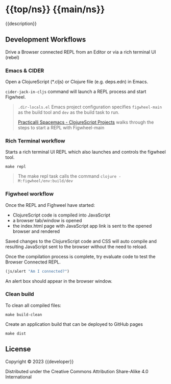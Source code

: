 # {{top/ns}} {{main/ns}}

{{description}}

## Development Workflows

Drive a Browser connected REPL from an Editor or via a rich terminal UI (rebel)

### Emacs & CIDER

Open a ClojureScript (*.cljs) or Clojure file (e.g. deps.edn) in Emacs.

`cider-jack-in-cljs` command will launch a REPL process and start Figwheel.

> `.dir-locals.el` Emacs project configuration specifies `figwheel-main` as the build tool and `dev` as the build task to run.
>
> [Practicalli Spacemacs - ClojureScript Projects](https://practical.li/spacemacs/clojure-repl/clojurescript-repl/) walks through the steps to start a REPL with Figwheel-main

### Rich Terminal workflow

Starts a rich terminal UI REPL which also launches and controls the figwheel tool.

```shell
make repl
```

> The make repl task calls the command `clojure -M:figwheel/env:build/dev`

### Figwheel workflow

Once the REPL and Fighweel have started:

- ClojureScript code is compiled into JavaScript
- a browser tab/window is opened
- the index.html page with JavaScript app link is sent to the opened browser and rendered

Saved changes to the ClojureScript code and CSS will auto compile and resulting JavaScript sent to the browser without the need to reload.

Once the compilation process is complete, try evaluate code to test the Browser Connected REPL.

```clojure
(js/alert "Am I connected?")
```

An alert box should appear in the browser window.

### Clean build

To clean all compiled files:

```shell
make build-clean
```

Create an application build that can be deployed to GitHub pages

```shell
make dist
```

## License

Copyright © 2023 {{developer}}

Distributed under the Creative Commons Attribution Share-Alike 4.0 International
